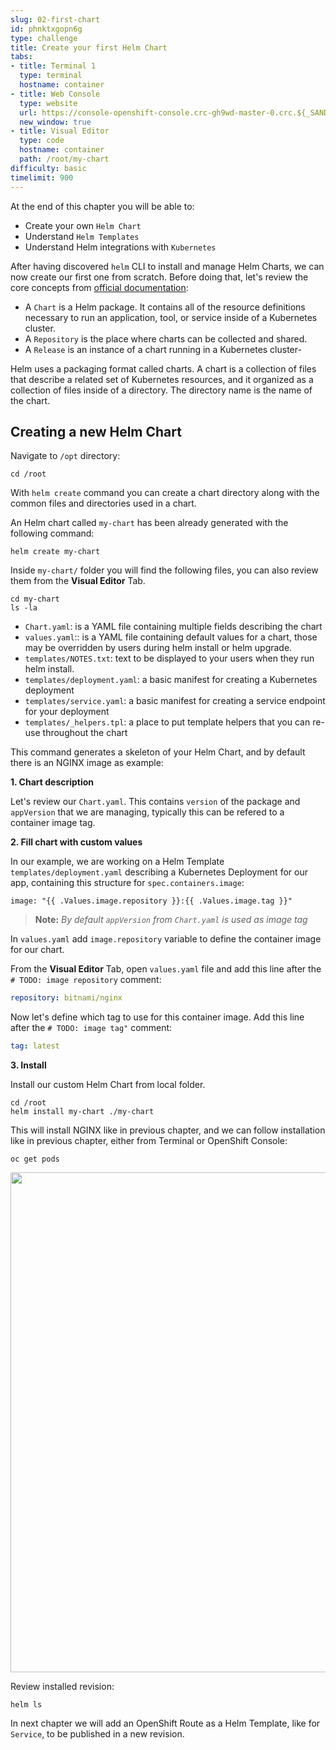 ```yaml
---
slug: 02-first-chart
id: phnktxgopn6g
type: challenge
title: Create your first Helm Chart
tabs:
- title: Terminal 1
  type: terminal
  hostname: container
- title: Web Console
  type: website
  url: https://console-openshift-console.crc-gh9wd-master-0.crc.${_SANDBOX_ID}.instruqt.io
  new_window: true
- title: Visual Editor
  type: code
  hostname: container
  path: /root/my-chart
difficulty: basic
timelimit: 900
---
```

At the end of this chapter you will be able to:
- Create your own `Helm Chart`
- Understand `Helm Templates`
- Understand Helm integrations with `Kubernetes`


After having discovered `helm` CLI to install and manage Helm Charts, we can now create our first one from scratch. Before doing that, let's review the core concepts from [official documentation](https://helm.sh/docs/topics/charts/):

- A `Chart` is a Helm package. It contains all of the resource definitions necessary to run an application, tool, or service inside of a Kubernetes cluster.
- A `Repository` is the place where charts can be collected and shared.
- A `Release` is an instance of a chart running in a Kubernetes cluster-


Helm uses a packaging format called charts. A chart is a collection of files that describe a related set of Kubernetes resources, and it organized as a collection of files inside of a directory. The directory name is the name of the chart.

## Creating a new Helm Chart

Navigate to `/opt` directory:

```
cd /root
```

With `helm create` command you can create a chart directory along with the common files and directories used in a chart.

An Helm chart called `my-chart` has been already generated with the following command:

`helm create my-chart`


Inside `my-chart/` folder you will find the following files, you can also review them from the **Visual Editor** Tab.

```
cd my-chart
ls -la
```

* `Chart.yaml`: is a YAML file containing multiple fields describing the chart
* `values.yaml`:: is a YAML file containing default values for a chart, those may be overridden by users during helm install or helm upgrade.
* `templates/NOTES.txt`: text to be displayed to your users when they run helm install.
* `templates/deployment.yaml`: a basic manifest for creating a Kubernetes deployment
* `templates/service.yaml`: a basic manifest for creating a service endpoint for your deployment
* `templates/_helpers.tpl`: a place to put template helpers that you can re-use throughout the chart

This command generates a skeleton of your Helm Chart, and by default there is an NGINX image as example:


**1. Chart description**

Let's review our `Chart.yaml`. This contains `version` of the package and `appVersion` that we are managing, typically this can be refered to a container image tag.

**2. Fill chart with custom values**

In our example, we are working on a Helm Template `templates/deployment.yaml` describing a Kubernetes Deployment for our app, containing this structure for `spec.containers.image`:

`image: "{{ .Values.image.repository }}:{{ .Values.image.tag }}"`

> **Note:** *By default `appVersion` from `Chart.yaml` is used as image tag*

In `values.yaml` add `image.repository` variable to define the container image for our chart.

From the **Visual Editor** Tab, open `values.yaml` file and add this line after the `# TODO: image repository` comment:

```yaml
repository: bitnami/nginx
```

Now let's define which tag to use for this container image.
Add this line after the `# TODO: image tag"` comment:

```yaml
tag: latest
```


**3. Install**

Install our custom Helm Chart from local folder.

```
cd /root
helm install my-chart ./my-chart
```

This will install NGINX like in previous chapter, and we can follow installation like in previous chapter, either from Terminal or OpenShift Console:

```
oc get pods
```

<img src="https://katacoda.com/embed/openshift/courses/assets/developing-on-openshift/helm/my-chart-helm-chart.png" width="800" />

Review installed revision:

```
helm ls
```

In next chapter we will add an OpenShift Route as a Helm Template, like for `Service`, to be published in a new revision.
